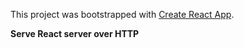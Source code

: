 This project was bootstrapped with [Create React App](https://github.com/facebookincubator/create-react-app).

**Serve React server over HTTP**